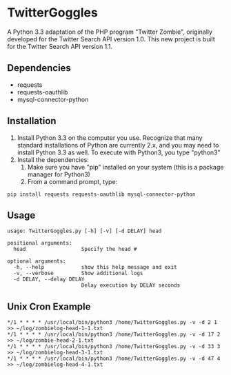 TwitterGoggles
==============
A Python 3.3 adaptation of the PHP program "Twitter Zombie", originally developed for the Twitter Search API 
version 1.0. This new project is built for the Twitter Search API version 1.1.

Dependencies
------------
- requests
- requests-oauthlib
- mysql-connector-python

Installation
------------
1. Install Python 3.3 on the computer you use.  Recognize that many standard installations of Python are
   currently 2.x, and you may need to install Python 3.3 as well.  To execute with Python3, you type "python3"
2. Install the dependencies:
    1. Make sure you have "pip" installed on your system (this is a package manager for Python3)
    2. From a command prompt, type:
```
pip install requests requests-oauthlib mysql-connector-python
```
   
Usage
-----
```
usage: TwitterGoggles.py [-h] [-v] [-d DELAY] head

positional arguments:
  head                  Specify the head #

optional arguments:
  -h, --help            show this help message and exit
  -v, --verbose         Show additional logs
  -d DELAY, --delay DELAY
                        Delay execution by DELAY seconds
```

Unix Cron Example
-----------------
```
*/1 * * * * /usr/local/bin/python3 /home/TwitterGoggles.py -v -d 2 1 >> ~/log/zombielog-head-1-1.txt
*/1 * * * * /usr/local/bin/python3 /home/TwitterGoggles.py -v -d 17 2 >> ~/log/zombie-head-2-1.txt
*/1 * * * * /usr/local/bin/python3 /home/TwitterGoggles.py -v -d 33 3 >> ~/log/zombielog-head-3-1.txt
*/1 * * * * /usr/local/bin/python3 /home/TwitterGoggles.py -v -d 47 4 >> ~/log/zombielog-head-4-1.txt
```


